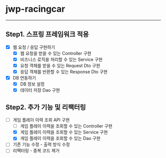 # jwp-racingcar

----
## Step1. 스프링 프레임워크 적용
- [x] 웹 요청 / 응답 구현하기
  - [x] 웹 요청을 받을 수 있는 Controller 구현
  - [x] 비즈니스 로직을 처리할 수 있는 Service 구현
  - [X] 요청 객체를 받을 수 있는 Request Dto 구현
  - [x] 응답 객체를 반환할 수 있는 Response Dto 구현
- [x] DB 연동하기
  - [x] DB 정보 설정
  - [x] 데이터 저장 Dao 구현

## Step2. 추가 기능 및 리팩터링
- [ ] 게임 플레이 이력 조회 API 구현
  - [ ] 게임 플레이 이력을 조회할 수 있는 Controller 구현
  - [x] 게임 플레이 이력을 조회할 수 있는 Service 구현
  - [X] 게임 플레이 이력을 조회할 수 있는 Dao 구현
- [ ] 기존 기능 수정 - 출력 방식 수정
- [ ] 리팩터링 - 중복 코드 제거